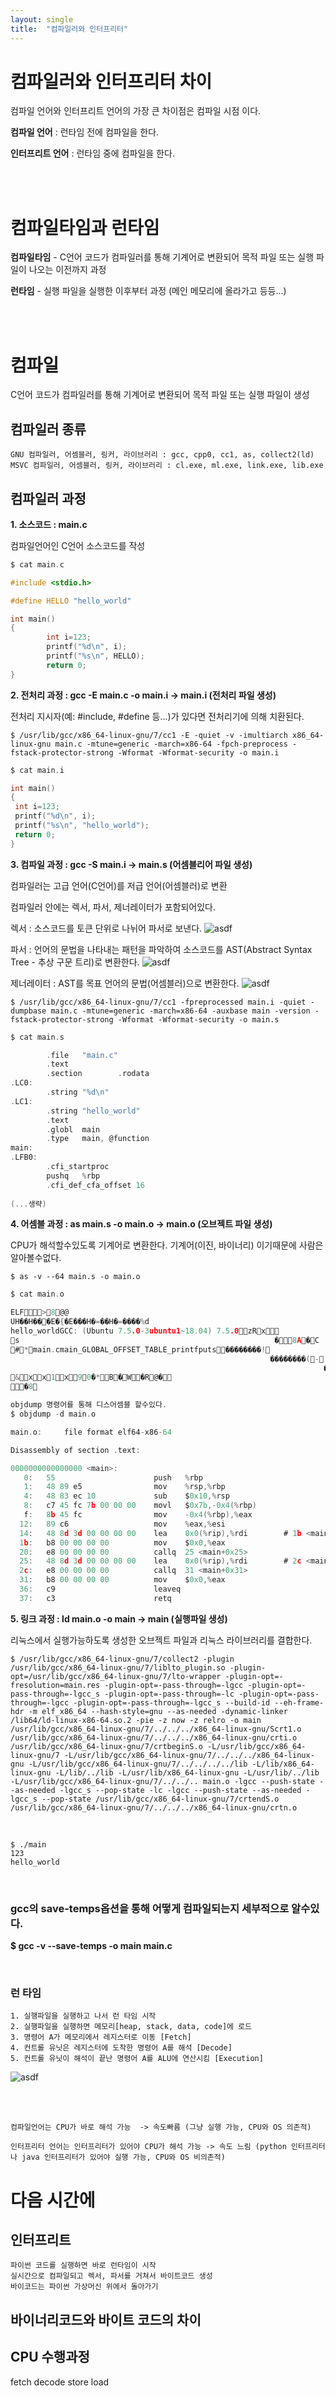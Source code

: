 ```yaml
---
layout: single
title:  "컴파일러와 인터프리터"
---
```


# 컴파일러와 인터프리터 차이

컴파일 언어와 인터프리트 언어의 가장 큰 차이점은 컴파일 시점 이다.

**컴파일 언어** : 런타임 전에 컴파일을 한다.

**인터프리트 언어** : 런타임 중에 컴파일을 한다.

<br/><br/>

# 컴파일타임과 런타임

**컴파일타임** - C언어 코드가 컴파일러를 통해 기계어로 변환되어 목적 파일 또는 실행 파일이 나오는 이전까지 과정

**런타임** - 실행 파일을 실행한 이후부터 과정 (메인 메모리에 올라가고 등등...)

<br/><br/>

# 컴파일

C언어 코드가 컴파일러를 통해 기계어로 변환되어 목적 파일 또는 실행 파일이 생성

## 컴파일러 종류

    GNU 컴파일러, 어셈블러, 링커, 라이브러리 : gcc, cpp0, cc1, as, collect2(ld)
    MSVC 컴파일러, 어셈블러, 링커, 라이브러리 : cl.exe, ml.exe, link.exe, lib.exe

## 컴파일러 과정

**1. 소스코드 : main.c**

컴파일언어인 C언어 소스코드를 작성

```c
$ cat main.c

#include <stdio.h>

#define HELLO "hello_world"

int main()
{
        int i=123;
        printf("%d\n", i);
        printf("%s\n", HELLO);
        return 0;
}
```
**2. 전처리 과정 : gcc -E main.c -o main.i -> main.i (전처리 파일 생성)**

전처리 지시자(예: #include, #define 등...)가 있다면 전처리기에 의해 치환된다.

    $ /usr/lib/gcc/x86_64-linux-gnu/7/cc1 -E -quiet -v -imultiarch x86_64-linux-gnu main.c -mtune=generic -march=x86-64 -fpch-preprocess -fstack-protector-strong -Wformat -Wformat-security -o main.i    

```c
$ cat main.i

int main()
{
 int i=123;
 printf("%d\n", i);
 printf("%s\n", "hello_world");
 return 0;
}
```

**3. 컴파일 과정 : gcc -S main.i -> main.s (어셈블리어 파일 생성)**

컴파일러는 고급 언어(C언어)를 저급 언어(어셈블러)로 변환

컴파일러 안에는 렉서, 파서, 제너레이터가 포함되어있다.

렉서 : 소스코드를 토큰 단위로 나뉘어 파서로 보낸다.
![asdf](lexer.PNG)

파서 : 언어의 문법을 나타내는 패턴을 파악하여 소스코드를 AST(Abstract Syntax Tree - 추상 구문 트리)로 변환한다.
![asdf](parser.PNG)

제너레이터 : AST를 목표 언어의 문법(어셈블러)으로 변환한다.
![asdf](generator.PNG)

    $ /usr/lib/gcc/x86_64-linux-gnu/7/cc1 -fpreprocessed main.i -quiet -dumpbase main.c -mtune=generic -march=x86-64 -auxbase main -version -fstack-protector-strong -Wformat -Wformat-security -o main.s

```c
$ cat main.s

        .file   "main.c"
        .text
        .section        .rodata
.LC0:
        .string "%d\n"
.LC1:
        .string "hello_world"
        .text
        .globl  main
        .type   main, @function
main:
.LFB0:
        .cfi_startproc
        pushq   %rbp
        .cfi_def_cfa_offset 16
        
(...생략)
```


**4. 어셈블 과정 : as main.s -o main.o -> main.o (오브젝트 파일 생성)**

CPU가 해석할수있도록 기계어로 변환한다.
기계어(이진, 바이너리) 이기때문에 사람은 알아볼수없다.

    $ as -v --64 main.s -o main.o

```c
$ cat main.o

ELF>8@@
UH��H���E�{�E���H�=��H�=����%d
hello_worldGCC: (Ubuntu 7.5.0-3ubuntu1~18.04) 7.5.0zRx
s                                                         �8A�C
#*main.cmain_GLOBAL_OFFSET_TABLE_printfputs��������!
                                                          ��������(-
                                                                      �������� .symtab.strtab.shstrtab.rela.text.data.bss.rodata.comment.note.GNU-stack.rela.eh_frame @8@X`
&xx1x90�*B�W�R@�
�8
```

```c
objdump 명령어를 통해 디스어셈블 할수있다.
$ objdump -d main.o

main.o:     file format elf64-x86-64

Disassembly of section .text:

0000000000000000 <main>:
   0:	55                   	push   %rbp
   1:	48 89 e5             	mov    %rsp,%rbp
   4:	48 83 ec 10          	sub    $0x10,%rsp
   8:	c7 45 fc 7b 00 00 00 	movl   $0x7b,-0x4(%rbp)
   f:	8b 45 fc             	mov    -0x4(%rbp),%eax
  12:	89 c6                	mov    %eax,%esi
  14:	48 8d 3d 00 00 00 00 	lea    0x0(%rip),%rdi        # 1b <main+0x1b>
  1b:	b8 00 00 00 00       	mov    $0x0,%eax
  20:	e8 00 00 00 00       	callq  25 <main+0x25>
  25:	48 8d 3d 00 00 00 00 	lea    0x0(%rip),%rdi        # 2c <main+0x2c>
  2c:	e8 00 00 00 00       	callq  31 <main+0x31>
  31:	b8 00 00 00 00       	mov    $0x0,%eax
  36:	c9                   	leaveq 
  37:	c3                   	retq 
```

**5. 링크 과정 : ld main.o -o main -> main (실행파일 생성)**
    
리눅스에서 실행가능하도록 생성한 오브젝트 파일과 리눅스 라이브러리를 결합한다.

    $ /usr/lib/gcc/x86_64-linux-gnu/7/collect2 -plugin /usr/lib/gcc/x86_64-linux-gnu/7/liblto_plugin.so -plugin-opt=/usr/lib/gcc/x86_64-linux-gnu/7/lto-wrapper -plugin-opt=-fresolution=main.res -plugin-opt=-pass-through=-lgcc -plugin-opt=-pass-through=-lgcc_s -plugin-opt=-pass-through=-lc -plugin-opt=-pass-through=-lgcc -plugin-opt=-pass-through=-lgcc_s --build-id --eh-frame-hdr -m elf_x86_64 --hash-style=gnu --as-needed -dynamic-linker /lib64/ld-linux-x86-64.so.2 -pie -z now -z relro -o main /usr/lib/gcc/x86_64-linux-gnu/7/../../../x86_64-linux-gnu/Scrt1.o /usr/lib/gcc/x86_64-linux-gnu/7/../../../x86_64-linux-gnu/crti.o /usr/lib/gcc/x86_64-linux-gnu/7/crtbeginS.o -L/usr/lib/gcc/x86_64-linux-gnu/7 -L/usr/lib/gcc/x86_64-linux-gnu/7/../../../x86_64-linux-gnu -L/usr/lib/gcc/x86_64-linux-gnu/7/../../../../lib -L/lib/x86_64-linux-gnu -L/lib/../lib -L/usr/lib/x86_64-linux-gnu -L/usr/lib/../lib -L/usr/lib/gcc/x86_64-linux-gnu/7/../../.. main.o -lgcc --push-state --as-needed -lgcc_s --pop-state -lc -lgcc --push-state --as-needed -lgcc_s --pop-state /usr/lib/gcc/x86_64-linux-gnu/7/crtendS.o /usr/lib/gcc/x86_64-linux-gnu/7/../../../x86_64-linux-gnu/crtn.o

<br/>
    
    $ ./main
    123
    hello_world


<br/>

### gcc의 save-temps옵션을 통해 어떻게 컴파일되는지 세부적으로 알수있다.

**$ gcc -v --save-temps -o main main.c**


<br/>

### 런 타임

    1. 실행파일을 실행하고 나서 런 타임 시작
    2. 실행파일을 실행하면 메모리[heap, stack, data, code]에 로드
    3. 명령어 A가 메모리에서 레지스터로 이동 [Fetch]
    4. 컨트롤 유닛은 레지스터에 도착한 명령어 A를 해석 [Decode]
    5. 컨트롤 유닛이 해석이 끝난 명령어 A를 ALU에 연산시킴 [Execution]

    
![asdf](run_time.PNG)

<br/>
<br/>

    컴파일언어는 CPU가 바로 해석 가능  -> 속도빠름 (그냥 실행 가능, CPU와 OS 의존적)

    인터프리터 언어는 인터프리터가 있어야 CPU가 해석 가능 -> 속도 느림 (python 인터프리터나 java 인터프리터가 있어야 실행 가능, CPU와 OS 비의존적)

# 다음 시간에

## 인터프리트

    파이썬 코드를 실행하면 바로 런타임이 시작
    실시간으로 컴파일되고 렉서, 파서를 거쳐서 바이트코드 생성
    바이코드는 파이썬 가상머신 위에서 돌아가기


## 바이너리코드와 바이트 코드의 차이

## CPU 수행과정 
fetch decode store load
